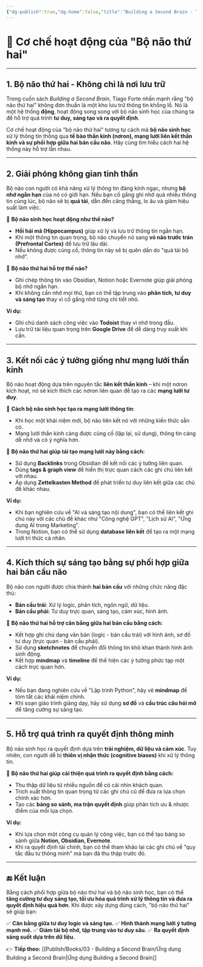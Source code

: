 ```yaml
---
{"dg-publish":true,"dg-home":false,"title":"Building a Second Brain - Thiết lập bộ não thứ hai","date":"2025-01-31","tags":["book","books/building-second-brain"],"dg-path":"Books/03 - Building a Second Brain/Cơ chế hoạt động.md","permalink":"/books/03-building-a-second-brain/co-che-hoat-dong/","dgPassFrontmatter":true,"updated":"2025-01-31T12:25:37.786+07:00"}
---
```


# 🧠 Cơ chế hoạt động của "Bộ não thứ hai"
---

## **1. Bộ não thứ hai - Không chỉ là nơi lưu trữ**
Trong cuốn sách *Building a Second Brain*, Tiago Forte nhấn mạnh rằng "bộ não thứ hai" không đơn thuần là một kho lưu trữ thông tin khổng lồ. Nó là một hệ thống **động**, hoạt động song song với bộ não sinh học của chúng ta để hỗ trợ quá trình **tư duy, sáng tạo và ra quyết định**.

Cơ chế hoạt động của "bộ não thứ hai" tương tự cách mà **bộ não sinh học** xử lý thông tin thông qua **tế bào thần kinh (nơron), mạng lưới liên kết thần kinh và sự phối hợp giữa hai bán cầu não**. Hãy cùng tìm hiểu cách hai hệ thống này hỗ trợ lẫn nhau.

---

## **2. Giải phóng không gian tinh thần**
Bộ não con người có khả năng xử lý thông tin đáng kinh ngạc, nhưng **bộ nhớ ngắn hạn** của nó có giới hạn. Nếu bạn cố gắng ghi nhớ quá nhiều thông tin cùng lúc, bộ não sẽ bị **quá tải**, dẫn đến căng thẳng, lo âu và giảm hiệu suất làm việc.

🧠 **Bộ não sinh học hoạt động như thế nào?**
- **Hồi hải mã (Hippocampus)** giúp xử lý và lưu trữ thông tin ngắn hạn.
- Khi một thông tin quan trọng, bộ não chuyển nó sang **vỏ não trước trán (Prefrontal Cortex)** để lưu trữ lâu dài.
- Nếu không được củng cố, thông tin này sẽ bị quên dần do "quá tải bộ nhớ".

🚀 **Bộ não thứ hai hỗ trợ thế nào?**
- Ghi chép thông tin vào Obsidian, Notion hoặc Evernote giúp giải phóng bộ nhớ ngắn hạn.
- Khi không cần nhớ mọi thứ, bạn có thể tập trung vào **phân tích, tư duy và sáng tạo** thay vì cố gắng nhớ từng chi tiết nhỏ.

**Ví dụ:**
- Ghi chú danh sách công việc vào **Todoist** thay vì nhớ trong đầu.
- Lưu trữ tài liệu quan trọng trên **Google Drive** để dễ dàng truy xuất khi cần.

---

## **3. Kết nối các ý tưởng giống như mạng lưới thần kinh**
Bộ não hoạt động dựa trên nguyên tắc **liên kết thần kinh** – khi một nơron kích hoạt, nó sẽ kích thích các nơron liên quan để tạo ra các **mạng lưới tư duy**.

🧠 **Cách bộ não sinh học tạo ra mạng lưới thông tin**:
- Khi học một khái niệm mới, bộ não liên kết nó với những kiến thức sẵn có.
- Mạng lưới thần kinh càng được củng cố (lặp lại, sử dụng), thông tin càng dễ nhớ và có ý nghĩa hơn.

🚀 **Bộ não thứ hai giúp tái tạo mạng lưới này bằng cách:**
- Sử dụng **Backlinks** trong Obsidian để kết nối các ý tưởng liên quan.
- Dùng **tags & graph view** để hiển thị trực quan cách các ghi chú liên kết với nhau.
- Áp dụng **Zettelkasten Method** để phát triển tư duy liên kết giữa các chủ đề khác nhau.

**Ví dụ:**
- Khi bạn nghiên cứu về "AI và sáng tạo nội dung", bạn có thể liên kết ghi chú này với các chủ đề khác như "Công nghệ GPT", "Lịch sử AI", "Ứng dụng AI trong Marketing".
- Trong Notion, bạn có thể sử dụng **database liên kết** để tạo ra một mạng lưới tri thức cá nhân.

---

## **4. Kích thích sự sáng tạo bằng sự phối hợp giữa hai bán cầu não**
Bộ não con người được chia thành **hai bán cầu** với những chức năng đặc thù:
- **Bán cầu trái**: Xử lý logic, phân tích, ngôn ngữ, dữ liệu.
- **Bán cầu phải**: Tư duy trực quan, sáng tạo, cảm xúc, hình ảnh.

🚀 **Bộ não thứ hai hỗ trợ cân bằng giữa hai bán cầu bằng cách:**
- Kết hợp ghi chú dạng văn bản (logic - bán cầu trái) với hình ảnh, sơ đồ tư duy (trực quan - bán cầu phải).
- Sử dụng **sketchnotes** để chuyển đổi thông tin khô khan thành hình ảnh sinh động.
- Kết hợp **mindmap** và **timeline** để thể hiện các ý tưởng phức tạp một cách trực quan hơn.

**Ví dụ:**
- Nếu bạn đang nghiên cứu về "Lập trình Python", hãy vẽ **mindmap** để tóm tắt các khái niệm chính.
- Khi soạn giáo trình giảng dạy, hãy sử dụng **sơ đồ** và **cấu trúc câu hỏi mở** để tăng cường sự sáng tạo.

---

## **5. Hỗ trợ quá trình ra quyết định thông minh**
Bộ não sinh học ra quyết định dựa trên **trải nghiệm, dữ liệu và cảm xúc**. Tuy nhiên, con người dễ bị **thiên vị nhận thức (cognitive biases)** khi xử lý thông tin.

🚀 **Bộ não thứ hai giúp cải thiện quá trình ra quyết định bằng cách:**
- Thu thập dữ liệu từ nhiều nguồn để có cái nhìn khách quan.
- Trích xuất thông tin quan trọng từ các ghi chú cũ để đưa ra lựa chọn chính xác hơn.
- Tạo các **bảng so sánh, ma trận quyết định** giúp phân tích ưu & nhược điểm của mỗi lựa chọn.

**Ví dụ:**
- Khi lựa chọn một công cụ quản lý công việc, bạn có thể tạo bảng so sánh giữa **Notion, Obsidian, Evernote**.
- Khi ra quyết định tài chính, bạn có thể tham khảo lại các ghi chú về "quy tắc đầu tư thông minh" mà bạn đã thu thập trước đó.

---

## **🔚 Kết luận**
Bằng cách phối hợp giữa bộ não thứ hai và bộ não sinh học, bạn có thể **tăng cường tư duy sáng tạo, tối ưu hóa quá trình xử lý thông tin và đưa ra quyết định hiệu quả hơn**. Khi được xây dựng đúng cách, "bộ não thứ hai" sẽ giúp bạn:

✅ **Cân bằng giữa tư duy logic và sáng tạo.**
✅ **Hình thành mạng lưới ý tưởng mạnh mẽ.**
✅ **Giảm tải bộ nhớ, tập trung vào tư duy sâu.**
✅ **Ra quyết định sáng suốt dựa trên dữ liệu.**


👉 **Tiếp theo:** [[Publish/Books/03 - Building a Second Brain/Ứng dụng Building a Second Brain\|Ứng dụng Building a Second Brain]]
